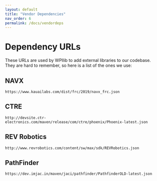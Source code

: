 ```yaml
---
layout: default
title: "Vendor Dependencies"
nav_order: 6
permalink: /docs/vendordeps
---
```


# Dependency URLs
These URLs are used by WPIlib to add external libraries to our codebase. 
They are hard to remember, so here is a list of the ones we use:

## NAVX
```
https://www.kauailabs.com/dist/frc/2019/navx_frc.json
```

## CTRE
```
http://devsite.ctr-electronics.com/maven/release/com/ctre/phoenix/Phoenix-latest.json
```

## REV Robotics
```
http://www.revrobotics.com/content/sw/max/sdk/REVRobotics.json
```

## PathFinder
```
https://dev.imjac.in/maven/jaci/pathfinder/PathfinderOLD-latest.json
```